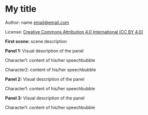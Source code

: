# My title

Author: name <email@email.com>

License: [Creative Commons Attribution 4.0 International (CC BY 4.0)](https://creativecommons.org/licenses/by/4.0/)


**First scene:** scene description


**Panel 1:** Visual description of the panel

Character1: content of his/her speechbubble

Character2: content of his/her speechbubble


**Panel 2:** Visual description of the panel

Character1: content of his/her speechbubble


**Panel 3:** Visual description of the panel

Character1: content of his/her speechbubble
